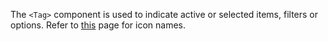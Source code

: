 The `<Tag>` component is used to indicate active or selected items, filters or options. Refer to [this](http://design-prototypes.gumgum.com/black-tie/documentation/#icons-btl) page for icon names.
